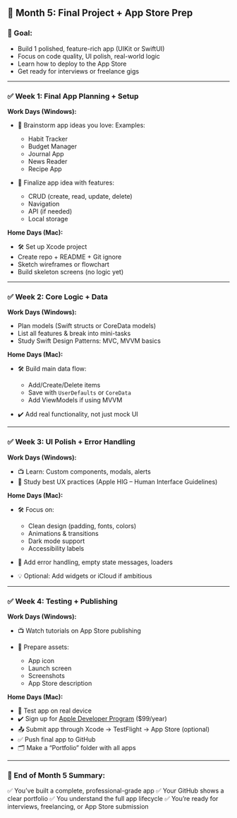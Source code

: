 ## 📅 **Month 5: Final Project + App Store Prep**

### 🎯 Goal:

* Build 1 polished, feature-rich app (UIKit or SwiftUI)
* Focus on code quality, UI polish, real-world logic
* Learn how to deploy to the App Store
* Get ready for interviews or freelance gigs

---

### ✅ Week 1: Final App Planning + Setup

**Work Days (Windows):**

* 📄 Brainstorm app ideas you love:
  Examples:

  * Habit Tracker
  * Budget Manager
  * Journal App
  * News Reader
  * Recipe App
* 📝 Finalize app idea with features:

  * CRUD (create, read, update, delete)
  * Navigation
  * API (if needed)
  * Local storage

**Home Days (Mac):**

* 🛠 Set up Xcode project
* Create repo + README + Git ignore
* Sketch wireframes or flowchart
* Build skeleton screens (no logic yet)

---

### ✅ Week 2: Core Logic + Data

**Work Days (Windows):**

* Plan models (Swift structs or CoreData models)
* List all features & break into mini-tasks
* Study Swift Design Patterns: MVC, MVVM basics

**Home Days (Mac):**

* 🛠 Build main data flow:

  * Add/Create/Delete items
  * Save with `UserDefaults` or `CoreData`
  * Add ViewModels if using MVVM
* ✔️ Add real functionality, not just mock UI

---

### ✅ Week 3: UI Polish + Error Handling

**Work Days (Windows):**

* 📺 Learn: Custom components, modals, alerts
* 📖 Study best UX practices (Apple HIG – Human Interface Guidelines)

**Home Days (Mac):**

* 🛠 Focus on:

  * Clean design (padding, fonts, colors)
  * Animations & transitions
  * Dark mode support
  * Accessibility labels

* 🧪 Add error handling, empty state messages, loaders

* 💡 Optional: Add widgets or iCloud if ambitious

---

### ✅ Week 4: Testing + Publishing

**Work Days (Windows):**

* 📺 Watch tutorials on App Store publishing
* 📄 Prepare assets:

  * App icon
  * Launch screen
  * Screenshots
  * App Store description

**Home Days (Mac):**

* 🧪 Test app on real device
* ✔️ Sign up for [Apple Developer Program](https://developer.apple.com/programs/) (\$99/year)
* 📤 Submit app through Xcode → TestFlight → App Store (optional)
* ✅ Push final app to GitHub
* 🗂 Make a “Portfolio” folder with all apps

---

### 🧾 End of Month 5 Summary:

✅ You’ve built a complete, professional-grade app
✅ Your GitHub shows a clear portfolio
✅ You understand the full app lifecycle
✅ You’re ready for interviews, freelancing, or App Store submission

